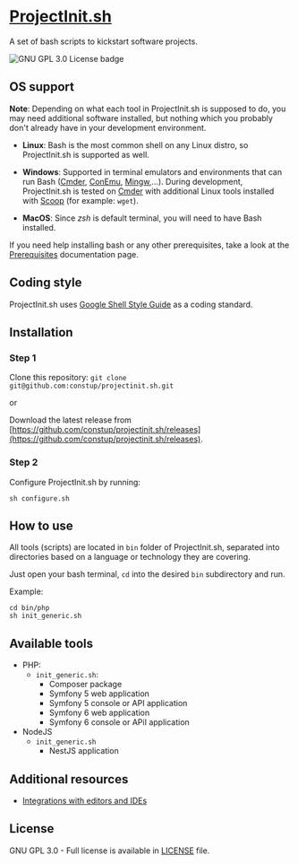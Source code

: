 # [ProjectInit.sh](https://projectinit.sh)

A set of bash scripts to kickstart software projects.

<img src="https://img.shields.io/badge/license-GNU%20GPL%203.0-brightgreen" alt="GNU GPL 3.0 License badge" />

## OS support

**Note**: Depending on what each tool in ProjectInit.sh is supposed to do, you may need additional software installed,
but nothing which you probably don't already have in your development environment.

- **Linux**: Bash is the most common shell on any Linux distro, so ProjectInit.sh is supported as well.

- **Windows**: Supported in terminal emulators and environments that can run Bash ([Cmder](https://cmder.net/), 
[ConEmu](https://conemu.github.io/), [Mingw](https://www.mingw-w64.org/),...). During development,
ProjectInit.sh is tested on [Cmder](https://cmder.net/) with additional Linux tools installed with 
[Scoop](https://scoop.sh/) (for example: `wget`).

- **MacOS**: Since *zsh* is default terminal, you will need to have Bash installed.

If you need help installing bash or any other prerequisites, take a look at the [Prerequisites](./doc/PREREQUISITES.md) 
documentation page.

## Coding style

ProjectInit.sh uses [Google Shell Style Guide](https://google.github.io/styleguide/shellguide.html) as a coding standard.

## Installation

### Step 1

Clone this repository: `git clone git@github.com:constup/projectinit.sh.git`

or

Download the latest release from 
[https://github.com/constup/projectinit.sh/releases](https://github.com/constup/projectinit.sh/releases).

### Step 2

Configure ProjectInit.sh by running:

```shell
sh configure.sh
```

## How to use

All tools (scripts) are located in `bin` folder of ProjectInit.sh, separated into directories based on a language or 
technology they are covering.

Just open your bash terminal, `cd` into the desired `bin` subdirectory and run.

Example:

```shell
cd bin/php
sh init_generic.sh
```

## Available tools

- PHP:
  - `init_generic.sh`:
    - Composer package
    - Symfony 5 web application
    - Symfony 5 console or API application
    - Symfony 6 web application
    - Symfony 6 console or APiI application
- NodeJS
  - `init_generic.sh`
    - NestJS application

## Additional resources 

- [Integrations with editors and IDEs](doc/TOOL_INTEGRATIONS.md)

## License

GNU GPL 3.0 - Full license is available in [LICENSE](./LICENSE) file.
